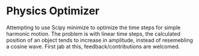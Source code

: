 # Physics Optimizer
Attempting to use Scipy minimize to optimize the time steps for simple harmonic motion. The problem is with linear time steps, the calculated position of an object tends to increase in amplitude, instead of resemebling a cosine wave. First jab at this, feedback/contributions are welcomed.